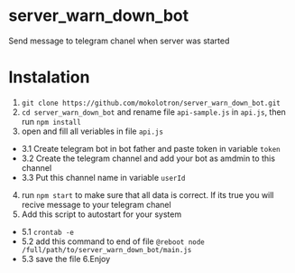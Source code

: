 # server_warn_down_bot
Send message to telegram chanel when server was started

# Instalation
1. `git clone https://github.com/mokolotron/server_warn_down_bot.git`
2. `cd server_warn_down_bot` and rename file `api-sample.js` in `api.js`, then run `npm install`
3. open and fill all veriables in file `api.js`
  * 3.1 Create telegram bot in bot father and paste token in variable `token`
  * 3.2 Create the telegram channel and add your bot as amdmin to this channel
  * 3.3 Put this channel name in variable `userId`
4. run `npm start` to make sure that all data is correct. If its true you will recive message to your telegram chanel
5. Add this script to autostart for your system 
  * 5.1 `crontab -e`
  * 5.2 add this command to end of file `@reboot node /full/path/to/server_warn_down_bot/main.js`
  * 5.3 save the file
6.Enjoy
  

